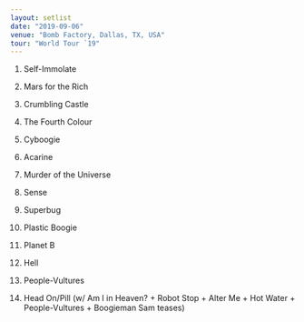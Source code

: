 ```yaml
---
layout: setlist
date: "2019-09-06"
venue: "Bomb Factory, Dallas, TX, USA"
tour: "World Tour `19"
---
```



 1. Self-Immolate

 2. Mars for the Rich

 3. Crumbling Castle

 4. The Fourth Colour

 5. Cyboogie

 6. Acarine

 7. Murder of the Universe

 8. Sense

 9. Superbug

10. Plastic Boogie

11. Planet B

12. Hell

13. People-Vultures

14. Head On/Pill
    (w/ Am I in Heaven? + Robot Stop + Alter Me + Hot Water + People-Vultures + Boogieman Sam teases)


